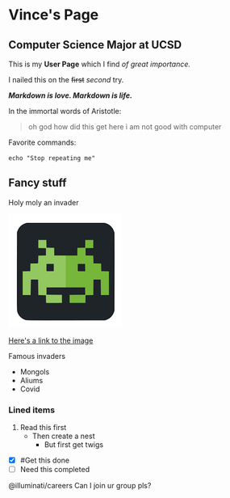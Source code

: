 # Vince's Page

## Computer Science Major at UCSD

This is my **User Page** which I find *of great importance.*

I nailed this on the ~~first~~ _second_ try.

***Markdown is love.  Markdown is life.***

In the immortal words of Aristotle:
> oh god how did this get here i am not good with computer

Favorite commands:

```
echo "Stop repeating me"
```

## Fancy stuff

Holy moly an invader

![This is an invader](/assets/images/invader.png)

[Here's a link to the image](/assets/images/invader.png)

Famous invaders
- Mongols
- Aliums
- Covid

### Lined items

1. Read this first
    - Then create a nest
      - But first get twigs

- [x] #Get this done
- [ ] Need this completed

@illuminati/careers Can I join ur group pls?

